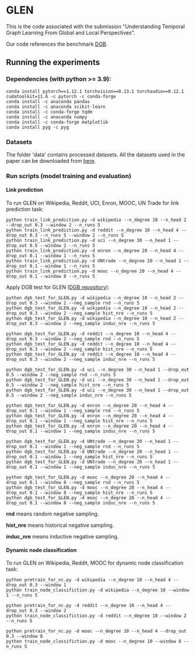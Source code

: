 # GLEN
This is the code associated with the submission "Understanding Temporal Graph Learning From Global and Local Perspectives".

Our code references the benchmark [DGB](https://github.com/fpour/DGB).

## Running the experiments


### Dependencies (with python >= 3.9):

```{bash}
conda install pytorch==1.12.1 torchvision==0.13.1 torchaudio==0.12.1 cudatoolkit=11.6 -c pytorch -c conda-forge
conda install -c anaconda pandas
conda install -c anaconda scikit-learn
conda install -c conda-forge tqdm
conda install -c anaconda numpy
conda install -c conda-forge matplotlib
conda install pyg -c pyg
```

### Datasets

The folder 'data' contains processed datasets. All the datasets used in the paper can be downloaded from [here](https://zenodo.org/record/7213796#.ZClGKXZBxD9).

### Run scripts (model training and evaluation)

#### Link prediction

To run GLEN on Wikipedia, Reddit, UCI, Enron, MOOC, UN Trade for link prediction task:

```{bash}
python train_link_prediction.py -d wikipedia --n_degree 10 --n_head 2 --drop_out 0.3 --window 2 --n_runs 5
python train_link_prediction.py -d reddit --n_degree 10 --n_head 4 --drop_out 0.3 --n_runs 5 --window 2 --n_runs 5
python train_link_prediction.py -d uci --n_degree 30 --n_head 1 --drop_out 0.5 --window 2 --n_runs 5
python train_link_prediction.py -d enron --n_degree 20 --n_head 4 --drop_out 0.1 --window 1 --n_runs 5
python train_link_prediction.py -d UNtrade --n_degree 20 --n_head 1 --drop_out 0.1 --window 1 --n_runs 5
python train_link_prediction.py -d mooc --n_degree 20 --n_head 4 --drop_out 0.1 --window 8 --n_runs 5
```

Apply DGB test for GLEN ([DGB repository](https://github.com/fpour/DGB)):


```{bash}
python dgb_test_for_GLEN.py -d wikipedia --n_degree 10 --n_head 2 --drop_out 0.3 --window 2 --neg_sample rnd --n_runs 5
python dgb_test_for_GLEN.py -d wikipedia --n_degree 10 --n_head 2 --drop_out 0.3 --window 2 --neg_sample hist_nre --n_runs 5
python dgb_test_for_GLEN.py -d wikipedia --n_degree 10 --n_head 2 --drop_out 0.3 --window 2 --neg_sample induc_nre --n_runs 5

python dgb_test_for_GLEN.py -d reddit --n_degree 10 --n_head 4 --drop_out 0.3 --window 2 --neg_sample rnd --n_runs 5
python dgb_test_for_GLEN.py -d reddit --n_degree 10 --n_head 4 --drop_out 0.3 --window 2 --neg_sample hist_nre --n_runs 5
python dgb_test_for_GLEN.py -d reddit --n_degree 10 --n_head 4 --drop_out 0.3 --window 2 --neg_sample induc_nre --n_runs 5

python dgb_test_for_GLEN.py -d uci --n_degree 30 --n_head 1 --drop_out 0.5 --window 2 --neg_sample rnd --n_runs 5
python dgb_test_for_GLEN.py -d uci --n_degree 30 --n_head 1 --drop_out 0.5 --window 2 --neg_sample hist_nre --n_runs 5
python dgb_test_for_GLEN.py -d uci --n_degree 30 --n_head 1 --drop_out 0.5 --window 2 --neg_sample induc_nre --n_runs 5

python dgb_test_for_GLEN.py -d enron --n_degree 20 --n_head 4 --drop_out 0.1 --window 1 --neg_sample rnd --n_runs 5
python dgb_test_for_GLEN.py -d enron --n_degree 20 --n_head 4 --drop_out 0.1 --window 1 --neg_sample hist_nre --n_runs 5
python dgb_test_for_GLEN.py -d enron --n_degree 20 --n_head 4 --drop_out 0.1 --window 1 --neg_sample induc_nre --n_runs 5

python dgb_test_for_GLEN.py -d UNtrade --n_degree 20 --n_head 1 --drop_out 0.1 --window 1 --neg_sample rnd --n_runs 5
python dgb_test_for_GLEN.py -d UNtrade --n_degree 20 --n_head 1 --drop_out 0.1 --window 1 --neg_sample hist_nre --n_runs 5
python dgb_test_for_GLEN.py -d UNtrade --n_degree 20 --n_head 1 --drop_out 0.1 --window 1 --neg_sample induc_nre --n_runs 5

python dgb_test_for_GLEN.py -d mooc --n_degree 20 --n_head 4 --drop_out 0.1 --window 8 --neg_sample rnd --n_runs 5
python dgb_test_for_GLEN.py -d mooc --n_degree 20 --n_head 4 --drop_out 0.1 --window 8 --neg_sample hist_nre --n_runs 5
python dgb_test_for_GLEN.py -d mooc --n_degree 20 --n_head 4 --drop_out 0.1 --window 8 --neg_sample induc_nre --n_runs 5
```

**rnd** means random negative sampling.

**hist_nre** means historical negative sampling.

**induc_nre** means inductive negative sampling.

#### Dynamic node classification

To run GLEN on Wikipedia, Reddit, MOOC for dynamic node classification task:

```{bash}
python pretrain_for_nc.py -d wikipedia --n_degree 10 --n_head 4 --drop_out 0.3 --window 1
python train_node_classifiction.py -d wikipedia --n_degree 10 --window 1 --n_runs 5

python pretrain_for_nc.py -d reddit --n_degree 10 --n_head 4 --drop_out 0.3 --window 2
python train_node_classifiction.py -d reddit --n_degree 10 --window 2 --n_runs 5

python pretrain_for_nc.py -d mooc --n_degree 10 --n_head 4 --drop_out 0.3 --window 8
python train_node_classifiction.py -d mooc --n_degree 10 --window 8 --n_runs 5
```

